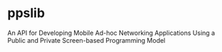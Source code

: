 # ppslib
An API for Developing Mobile Ad-hoc Networking Applications Using a Public and Private Screen-based Programming Model
